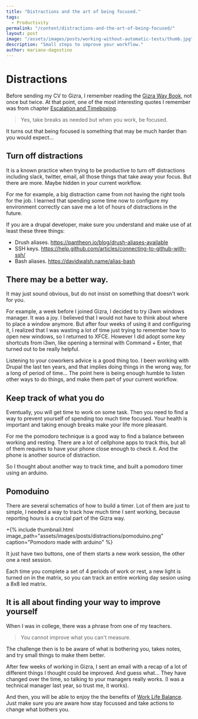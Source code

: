 ```yaml
---
title: "Distractions and the art of being focused."
tags:
  - Productivity
permalink: "/content/distractions-and-the-art-of-being-focused/"
layout: post
image: "/assets/images/posts/working-without-automatic-tests/thumb.jpg"
description: "Small steps to improve your workflow."
author: mariano-dagostino
---
```


# Distractions

Before sending my CV to Gizra, I remember reading the [Gizra Way
Book](https://www.thegizraway.com/), not once but twice. At that point, one of
the most interesting quotes I remember was from chapter [Escalation and
Timeboxing](https://www.thegizraway.com/escalation_and_timeboxing.html).

> Yes, take breaks as needed but when you work, be focused.

It turns out that being focused is something that may be much harder than you would
expect...

## Turn off distractions

It is a known practice when trying to be productive to turn off
distractions including slack, twitter, email, all those things that take away your
focus. But there are more. Maybe hidden in your current workflow.

For me for example, a big distraction came from not having the right tools for the job. I learned that
spending some time now to configure my environment correctly can save me a lot of
hours of distractions in the future.

If you are a drupal developer, make sure you understand and make use of at least
these three things:

- Drush aliases. https://pantheon.io/blog/drush-aliases-available
- SSH keys. https://help.github.com/articles/connecting-to-github-with-ssh/
- Bash aliases. https://davidwalsh.name/alias-bash

## There may be a better way.

It may just sound obvious, but do not insist on something that doesn't work for you.

For example, a week before I joined Gizra, I decided to try i3wm windows
manager. It was a joy. I believed that I would not have to think about where to place a window
anymore. But after four weeks of using it and configuring it, I realized that
I was wasting a lot of time just trying to remember how to open new windows, so
I returned to XFCE. However I did adopt some key shortcuts from i3wn, like opening
a terminal with Command + Enter, that turned out to be really helpful.

Listening to your coworkers advice is a good thing too. I been working with Drupal
the last ten years, and that implies doing things in the wrong way, for a long
of period of time... The point here is being enough humble to listen other ways
to do things, and make them part of your current workflow.

## Keep track of what you do

Eventually, you will get time to work on some task. Then you need to find a way
to prevent yourself of spending too much time focused. Your health is important
and taking enough breaks make your life more pleasant.

For me the pomodoro technique is a good way to find a balance between working
and resting. There are a lot of cellphone apps to track this, but all of them
requires to have your phone close enough to check it. And the phone is another
source of distraction.

So I thought about another way to track time, and built a pomodoro timer using
an arduino.

## Pomoduino

There are several schematics of how to build a timer. Lot of them are just to
simple, I needed a way to track how much time I sent working, because reporting
hours is a crucial part of the Gizra way.

+{% include thumbnail.html image_path="assets/images/posts/distractions/pomoduino.png" caption="Pomodoro made with arduino" %}

It just have two buttons, one of them starts a new work session, the other one
a rest session.

Each time you complete a set of 4 periods of work or rest, a new light is
turned on in the matrix, so you can track an entire working day sesion using
a 8x8 led matrix.

## It is all about finding your way to improve yourself

When I was in college, there was a phrase from one of my teachers.

> You cannot improve what you can't measure.

The challenge then is to be aware of what is bothering you, takes notes, and
try small things to make them better.

After few weeks of working in Gizra, I sent an email with a recap of a lot of
different things I thought could be improved. And guess what... They have
changed over the time, so talking to your managers really works. (I was
a technical manager last year, so trust me, it works).

And then, you will be able to enjoy the the benefits of [Work Life
Balance](https://www.thegizraway.com/work_life_balance.html). Just make sure
you are aware how stay focussed and take actions to change what bothers you.
